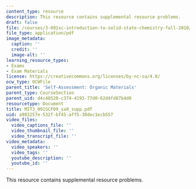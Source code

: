 ```yaml
---
content_type: resource
description: This resource contains supplemental resource problems.
draft: false
file: /courses/3-091sc-introduction-to-solid-state-chemistry-fall-2010/a983257e532fbf45aff530dec1ecb557_MIT3_091SCF09_sa8_supp.pdf
file_type: application/pdf
image_metadata:
  caption: ''
  credit: ''
  image-alt: ''
learning_resource_types:
- Exams
- Exam Materials
license: https://creativecommons.org/licenses/by-nc-sa/4.0/
ocw_type: OCWFile
parent_title: 'Self-Assessment: Organic Materials'
parent_type: CourseSection
parent_uid: d4c48520-c374-4193-77d0-62d4fd87b4d0
resourcetype: Document
title: MIT3_091SCF09_sa8_supp.pdf
uid: a983257e-532f-bf45-aff5-30dec1ecb557
video_files:
  video_captions_file: ''
  video_thumbnail_file: ''
  video_transcript_file: ''
video_metadata:
  video_speakers: ''
  video_tags: ''
  youtube_description: ''
  youtube_id: ''
---
```

This resource contains supplemental resource problems.
